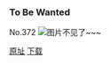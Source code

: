 ### To Be Wanted
No.372
![图片不见了~~~](https://imgs.xkcd.com/comics/to_be_wanted.png)

[原址](https://xkcd.com//372) [下载](https://imgs.xkcd.com/comics/to_be_wanted.png)

